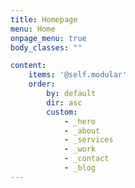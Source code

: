 ```yaml
---
title: Homepage
menu: Home
onpage_menu: true
body_classes: ""

content:
    items: '@self.modular'
    order:
        by: default
        dir: asc
        custom:
            - _hero
            - _about
            - _services
            - _work
            - _contact
            - _blog
---
```

